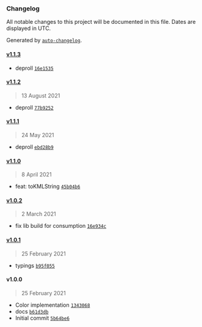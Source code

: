 ### Changelog

All notable changes to this project will be documented in this file. Dates are displayed in UTC.

Generated by [`auto-changelog`](https://github.com/CookPete/auto-changelog).

#### [v1.1.3](https://github.com/nbsolutions-ca/color-js/compare/v1.1.2...v1.1.3)

- deproll [`16e1535`](https://github.com/nbsolutions-ca/color-js/commit/16e1535a4942bfcac848961bcb6b6581b74e281b)

#### [v1.1.2](https://github.com/nbsolutions-ca/color-js/compare/v1.1.1...v1.1.2)

> 13 August 2021

- deproll [`77b9252`](https://github.com/nbsolutions-ca/color-js/commit/77b9252cb621404206642ef7b945e8f2e8bfd868)

#### [v1.1.1](https://github.com/nbsolutions-ca/color-js/compare/v1.1.0...v1.1.1)

> 24 May 2021

- deproll [`ebd28b9`](https://github.com/nbsolutions-ca/color-js/commit/ebd28b9176e8945854062010d18004319f14027d)

#### [v1.1.0](https://github.com/nbsolutions-ca/color-js/compare/v1.0.2...v1.1.0)

> 8 April 2021

- feat: toKMLString [`45b04b6`](https://github.com/nbsolutions-ca/color-js/commit/45b04b6e357daf0d51308e8864bc5ec2aa1b4f80)

#### [v1.0.2](https://github.com/nbsolutions-ca/color-js/compare/v1.0.1...v1.0.2)

> 2 March 2021

- fix lib build for consumption [`16e934c`](https://github.com/nbsolutions-ca/color-js/commit/16e934c7a532e2057e0e07b98d4b4aa47454ab7d)

#### [v1.0.1](https://github.com/nbsolutions-ca/color-js/compare/v1.0.0...v1.0.1)

> 25 February 2021

- typings [`b95f055`](https://github.com/nbsolutions-ca/color-js/commit/b95f055140bc37ae479f875f5d17a1c379e38aba)

#### v1.0.0

> 25 February 2021

- Color implementation [`1343068`](https://github.com/nbsolutions-ca/color-js/commit/1343068ea6075bec03615b02ff589dea3db88b0f)
- docs [`b61d3db`](https://github.com/nbsolutions-ca/color-js/commit/b61d3dbec82f63dc878a2649faf62184a115c8cd)
- Initial commit [`5b64be6`](https://github.com/nbsolutions-ca/color-js/commit/5b64be65f7c8bf98983da04da93d18bbfe91090b)
